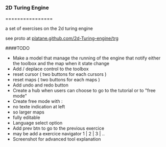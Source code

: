 ### 2D Turing Engine
================

a set of exercises on the 2d turing engine 

see proto at [platane.github.com/2d-Turing-engine/trg](http://platane.github.com/2d-Turing-engine/trg.html)


####TODO
 * Make a model that manage the running of the engine that notify either the toolbox and the map when it state change
 * Add / deplace control to the toolbox
  * reset cursor ( two buttons for each cursors )
  * reset maps ( two buttons for each maps )
 * Add undo and redo button
 * Create a hub when users can choose to go to the tutorial or to "free mode"
 * Create free mode with :
  * no texte indication at left
  * so larger maps
  * fully editable
 * Language select option
 * Add prev btn to go to the previous exercice
  * may be add a exercice navigator 1 | 2 | 3 | ..
 * Screenshot for advanced tool explanation
 
